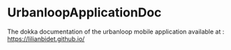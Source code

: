 # UrbanloopApplicationDoc
The dokka documentation of the urbanloop mobile application available at : https://lilianbidet.github.io/
